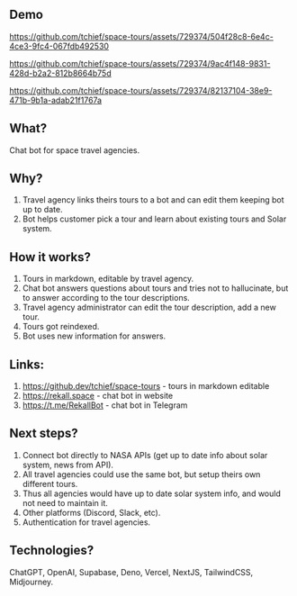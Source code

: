 ## Demo
https://github.com/tchief/space-tours/assets/729374/504f28c8-6e4c-4ce3-9fc4-067fdb492530

https://github.com/tchief/space-tours/assets/729374/9ac4f148-9831-428d-b2a2-812b8664b75d

https://github.com/tchief/space-tours/assets/729374/82137104-38e9-471b-9b1a-adab21f1767a

## What?
Chat bot for space travel agencies.

## Why?
1. Travel agency links theirs tours to a bot and can edit them keeping bot up to date.
2. Bot helps customer pick a tour and learn about existing tours and Solar system.

## How it works?
1. Tours in markdown, editable by travel agency.
2. Chat bot answers questions about tours and tries not to hallucinate, but to answer according to the tour descriptions.
3. Travel agency administrator can edit the tour description, add a new tour.
4. Tours got reindexed.
5. Bot uses new information for answers.

## Links:
1. https://github.dev/tchief/space-tours - tours in markdown editable
2. https://rekall.space - chat bot in website
3. https://t.me/RekallBot - chat bot in Telegram

## Next steps?
1. Connect bot directly to NASA APIs (get up to date info about solar system, news from API).
2. All travel agencies could use the same bot, but setup theirs own different tours.
3. Thus all agencies would have up to date solar system info, and would not need to maintain it.
4. Other platforms (Discord, Slack, etc).
5. Authentication for travel agencies.

## Technologies?
ChatGPT, OpenAI, Supabase, Deno, Vercel, NextJS, TailwindCSS, Midjourney.
